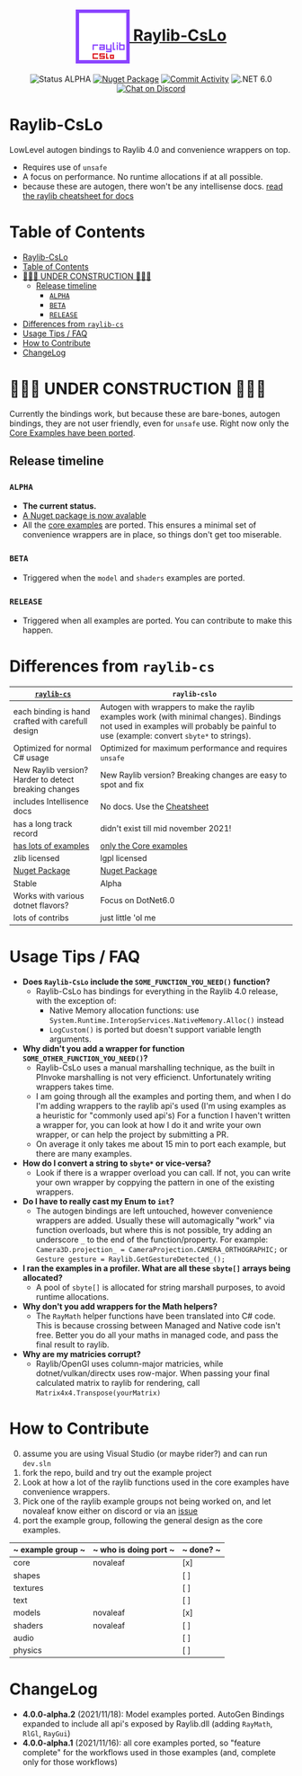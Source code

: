 <h1 align="center">
    <a href="#"><img align="center" src="meta/logos/raylib-cslo_128x128.png" height="96"> Raylib-CsLo</a>
    <br />
</h1>


<div align="center">


![Status ALPHA](https://img.shields.io/badge/status-ALPHA-orange)
[![Nuget Package](https://img.shields.io/badge/Nuget_Package-blue?logo=NuGet)](https://www.nuget.org/packages/Raylib-CsLo)
[![Commit Activity](https://img.shields.io/github/commit-activity/m/NotNotTech/Raylib-CsLo)](https://github.com/NotNotTech/Raylib-CsLo/graphs/contributors)
![.NET 6.0](https://img.shields.io/badge/.NET-net6.0-%23512bd4)
[![Chat on Discord](https://img.shields.io/badge/chat%20on-discord-7289DA)](https://discord.gg/raylib)

</div>

# Raylib-CsLo
LowLevel autogen bindings to Raylib 4.0 and convenience wrappers on top.  


- Requires use of `unsafe`
- A focus on performance.  No runtime allocations if at all possible.
- because these are autogen, there won't be any intellisense docs. [read the raylib cheatsheet for docs](https://www.raylib.com/cheatsheet/cheatsheet.html)

# Table of Contents


- [Raylib-CsLo](#raylib-cslo)
- [Table of Contents](#table-of-contents)
- [🚧🚨🚧 UNDER CONSTRUCTION 🚧🚨🚧](#-under-construction-)
  - [Release timeline](#release-timeline)
    - [`ALPHA`](#alpha)
    - [`BETA`](#beta)
    - [`RELEASE`](#release)
- [Differences from `raylib-cs`](#differences-from-raylib-cs)
- [Usage Tips / FAQ](#usage-tips--faq)
- [How to Contribute](#how-to-contribute)
- [ChangeLog](#changelog)

# 🚧🚨🚧 UNDER CONSTRUCTION 🚧🚨🚧
Currently the bindings work, but because these are bare-bones, autogen bindings, they are not user friendly, even for `unsafe` use.
Right now only the [Core Examples have been ported](https://github.com/NotNotTech/Raylib-CsLo/tree/main/Raylib-CsLo.Examples).

## Release timeline


### `ALPHA`
- **The current status.**
- [A Nuget package is now avalable](https://www.nuget.org/packages/Raylib-CsLo)
- All the [core examples](https://www.raylib.com/examples.html) are ported. This ensures a minimal set of convenience wrappers are in place, so things don't get too miserable.

### `BETA`
- Triggered when the `model` and `shaders` examples are ported. 


### `RELEASE`
- Triggered when all examples are ported.  You can contribute to make this happen.




# Differences from `raylib-cs`

| [`raylib-cs`](https://github.com/ChrisDill/Raylib-cs)                   | `raylib-cslo`                                                                                                                                                                         |
| ----------------------------------------------------------------------- | ------------------------------------------------------------------------------------------------------------------------------------------------------------------------------------- |
| each binding is hand crafted with carefull design                       | Autogen with wrappers to make the raylib examples work (with minimal changes).  Bindings not used in examples will probably be painful to use (example: convert `sbyte*` to strings). |
| Optimized for normal C# usage                                           | Optimized for maximum performance and requires `unsafe`                                                                                                                               |
| New Raylib version? Harder to detect breaking changes                   | New Raylib version? Breaking changes are easy to spot and fix                                                                                                                         |
| includes Intellisence docs                                              | No docs.  Use the [Cheatsheet](https://www.raylib.com/cheatsheet/cheatsheet.html)                                                                                                     |
| has a long track record                                                 | didn't exist till mid november 2021!                                                                                                                                                  |
| [has lots of examples](https://github.com/ChrisDill/Raylib-cs-Examples) | [only the Core examples](https://github.com/NotNotTech/Raylib-CsLo/tree/main/Raylib-CsLo.Examples)                                                                                    |
| zlib licensed                                                           | lgpl licensed                                                                                                                                                                         |
| [Nuget Package](https://www.nuget.org/packages/Raylib-cs/)              | [Nuget Package](https://www.nuget.org/packages/Raylib-CsLo)                                                                                                                           |
| Stable                                                                  | Alpha                                                                                                                                                                                 |
| Works with various dotnet flavors?                                      | Focus on DotNet6.0                                                                                                                                                                    |
| lots of contribs                                                        | just little 'ol me                                                                                                                                                                    |


# Usage Tips / FAQ
- **Does `Raylib-CsLo` include the `SOME_FUNCTION_YOU_NEED()` function?**
  - Raylib-CsLo has bindings for everything in the Raylib 4.0 release, with the exception of:
    -  Native Memory allocation functions:  use `System.Runtime.InteropServices.NativeMemory.Alloc()` instead
    -  `LogCustom()` is ported but doesn't support variable length arguments.
- **Why didn't you add a wrapper for function `SOME_OTHER_FUNCTION_YOU_NEED()`?** 
  - Raylib-CsLo uses a manual marshalling technique, as the built in PInvoke marshalling is not very efficienct.  Unfortunately writing wrappers takes time.
  - I am going through all the examples and porting them, and when I do I'm adding wrappers to the raylib api's used (I'm using examples as a heuristic for "commonly used api's)   For a function I haven't written a wrapper for, you can look at how I do it and write your own wrapper, or can help the project by submitting a PR.  
  - On average it only takes me about 15 min to port each example, but there are many examples.
- **How do I convert a string to `sbyte*` or vice-versa?**
  - Look if there is a wrapper overload you can call.  If not, you can write your own wrapper by coppying the pattern in one of the existing wrappers.
- **Do I have to really cast my Enum to `int`?**
  -  The autogen bindings are left untouched, however convenience wrappers are added.  Usually these will automagically "work" via function overloads, but where this is not possible, try adding an underscore `_` to the end of the function/property.  For example:  `Camera3D.projection_ = CameraProjection.CAMERA_ORTHOGRAPHIC;` or `Gesture gesture = Raylib.GetGestureDetected_();`
- **I ran the examples in a profiler.   What are all these `sbyte[]` arrays being allocated?**
   -  A pool of `sbyte[]` is allocated for string marshall purposes, to avoid runtime allocations.
- **Why don't you add wrappers for the Math helpers?**
  - The `RayMath` helper functions have been translated into C# code.   This is because crossing between Managed and Native code isn't free.  Better you do all your maths in managed code, and pass the final result to raylib.
- **Why are my matricies corrupt?**
  - Raylib/OpenGl uses column-major matricies, while dotnet/vulkan/directx uses row-major.  When passing your final calculated matrix to raylib for rendering, call `Matrix4x4.Transpose(yourMatrix)`


# How to Contribute

0) assume you are using Visual Studio (or maybe rider?) and can run `dev.sln`
1) fork the repo, build and try out the example project
2) Look at how a lot of the raylib functions used in the core examples have convenience wrappers.
3) Pick one of the raylib example groups not being worked on, and let novaleaf know either on discord or via an [issue](https://github.com/NotNotTech/Raylib-CsLo/issues)
4) port the example group, following the general design as the core examples.


| ~ example group ~ | ~ who is doing port ~ | ~ done? ~ |
| ----------------- | --------------------- | --------- |
| core              | novaleaf              | [x]       |
| shapes            |                       | [ ]       |
| textures          |                       | [ ]       |
| text              |                       | [ ]       |
| models            | novaleaf              | [x]       |
| shaders           | novaleaf              | [ ]       |
| audio             |                       | [ ]       |
| physics           |                       | [ ]       |


# ChangeLog
- **4.0.0-alpha.2** (2021/11/18):  Model examples ported. AutoGen Bindings expanded to include all api's exposed by Raylib.dll (adding `RayMath`, `RlGl`, `RayGui`)
- **4.0.0-alpha.1** (2021/11/16):  all core examples ported, so "feature complete" for the workflows used in those examples (and, complete only for those workflows)
